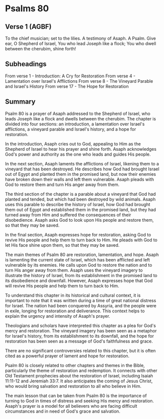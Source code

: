 # Psalms 80

## Verse 1 (AGBF)

To the chief musician; set to the lilies. A testimony of Asaph. A Psalm. Give ear, O Shepherd of Israel, You who lead Joseph like a flock; You who dwell between the cherubim, shine forth!

## Subheadings

From verse 1 - Introduction: A Cry for Restoration
From verse 4 - Lamentation over Israel's Afflictions
From verse 8 - The Vineyard Parable and Israel's History
From verse 17 - The Hope for Restoration

## Summary

Psalm 80 is a prayer of Asaph addressed to the Shepherd of Israel, who leads Joseph like a flock and dwells between the cherubim. The chapter is divided into four sections: an introduction, a lamentation over Israel's afflictions, a vineyard parable and Israel's history, and a hope for restoration.

In the introduction, Asaph cries out to God, appealing to Him as the Shepherd of Israel to hear his prayer and shine forth. Asaph acknowledges God's power and authority as the one who leads and guides His people.

In the next section, Asaph laments the afflictions of Israel, likening them to a vineyard that has been destroyed. He describes how God had brought Israel out of Egypt and planted them in the promised land, but now their enemies have broken down their walls and left them vulnerable. Asaph pleads with God to restore them and turn His anger away from them.

The third section of the chapter is a parable about a vineyard that God had planted and tended, but which had been destroyed by wild animals. Asaph uses this parable to describe the history of Israel, how God had brought them out of Egypt and established them in the promised land, but they had turned away from Him and suffered the consequences of their disobedience. Asaph asks God to look upon His people and restore them, so that they may be saved.

In the final section, Asaph expresses hope for restoration, asking God to revive His people and help them to turn back to Him. He pleads with God to let His face shine upon them, so that they may be saved.

The main themes of Psalm 80 are restoration, lamentation, and hope. Asaph is lamenting the current state of Israel, which has been afflicted and left vulnerable by its enemies. He calls upon God to restore the nation and to turn His anger away from them. Asaph uses the vineyard imagery to illustrate the history of Israel, from its establishment in the promised land to its disobedience and downfall. However, Asaph expresses hope that God will revive His people and help them to turn back to Him.

To understand this chapter in its historical and cultural context, it is important to note that it was written during a time of great national distress for Israel. The nation had been conquered by Assyria, and the people were in exile, longing for restoration and deliverance. This context helps to explain the urgency and intensity of Asaph's prayer.

Theologians and scholars have interpreted this chapter as a plea for God's mercy and restoration. The vineyard imagery has been seen as a metaphor for Israel's history, from its establishment to its downfall, and the hope for restoration has been seen as a message of God's faithfulness and grace.

There are no significant controversies related to this chapter, but it is often cited as a powerful prayer of lament and hope for restoration.

Psalm 80 is closely related to other chapters and themes in the Bible, particularly the theme of restoration and redemption. It connects with other Old Testament prophecies about the restoration of Israel, including Isaiah 11:11-12 and Jeremiah 33:7. It also anticipates the coming of Jesus Christ, who would bring salvation and restoration to all who believe in Him.

The main lesson that can be taken from Psalm 80 is the importance of turning to God in times of distress and seeking His mercy and restoration. Asaph's prayer is a model for all believers who are facing difficult circumstances and in need of God's grace and salvation.